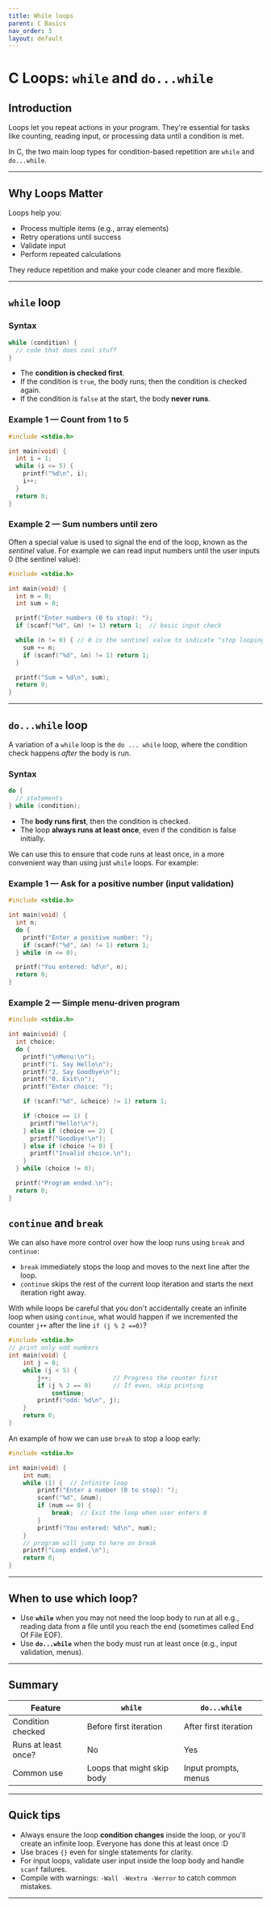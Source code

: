 ```yaml
---
title: While loops
parent: C Basics
nav_order: 3
layout: default
---
```



# C Loops: `while` and `do...while`

## Introduction

Loops let you repeat actions in your program. They're essential for tasks like counting, reading input, or processing data until a condition is met.

In C, the two main loop types for condition-based repetition are `while` and `do...while`.

---

## Why Loops Matter

Loops help you:

- Process multiple items (e.g., array elements)
- Retry operations until success
- Validate input
- Perform repeated calculations

They reduce repetition and make your code cleaner and more flexible.

---

## `while` loop

### Syntax

```c
while (condition) {
  // code that does cool stuff
}
```

- The **condition is checked first**.
- If the condition is `true`, the body runs; then the condition is checked again.
- If the condition is `false` at the start, the body **never runs**.

### Example 1 — Count from 1 to 5

```c
#include <stdio.h>

int main(void) {
  int i = 1;
  while (i <= 5) {
    printf("%d\n", i);
    i++;
  }
  return 0;
}
```

### Example 2 — Sum numbers until zero

Often a special value is used to signal the end of the loop, known as the *sentinel* value. For example we can read input numbers until the user inputs 0 (the sentinel value):

```c
#include <stdio.h>

int main(void) {
  int n = 0;
  int sum = 0;

  printf("Enter numbers (0 to stop): ");
  if (scanf("%d", &n) != 1) return 1;  // basic input check

  while (n != 0) { // 0 is the sentinel value to indicate "stop looping"
    sum += n;
    if (scanf("%d", &n) != 1) return 1;
  }

  printf("Sum = %d\n", sum);
  return 0;
}
```

---

## `do...while` loop

A variation of a `while` loop is the `do ... while` loop, where the condition check happens *after* the body is run.

### Syntax

```c
do {
  // statements
} while (condition);
```

- The **body runs first**, then the condition is checked.
- The loop **always runs at least once**, even if the condition is false initially.

We can use this to ensure that code runs at least once, in a more convenient way than using just `while` loops. For example: 

### Example 1 — Ask for a positive number (input validation)

```c
#include <stdio.h>

int main(void) {
  int n;
  do {
    printf("Enter a positive number: ");
    if (scanf("%d", &n) != 1) return 1;
  } while (n <= 0);

  printf("You entered: %d\n", n);
  return 0;
}
```

### Example 2 — Simple menu-driven program

```c
#include <stdio.h>

int main(void) {
  int choice;
  do {
    printf("\nMenu:\n");
    printf("1. Say Hello\n");
    printf("2. Say Goodbye\n");
    printf("0. Exit\n");
    printf("Enter choice: ");

    if (scanf("%d", &choice) != 1) return 1;

    if (choice == 1) {
      printf("Hello!\n");
    } else if (choice == 2) {
      printf("Goodbye!\n");
    } else if (choice != 0) {
      printf("Invalid choice.\n");
    }
  } while (choice != 0);

  printf("Program ended.\n");
  return 0;
}
```

## `continue` and `break`

We can also have more control over how the loop runs using `break` and `continue`:

- `break` immediately stops the loop and moves to the next line after the loop.
- `continue` skips the rest of the current loop iteration and starts the next iteration right away.

With while loops be careful that you don't accidentally create an infinite loop when using `continue`, what would happen if we incremented the counter `j++` after the line `if (j % 2 ==0)`?

```c
#include <stdio.h>
// print only odd numbers
int main(void) {
    int j = 0;
    while (j < 5) {
        j++;                 // Progress the counter first
        if (j % 2 == 0)      // If even, skip printing
            continue;
        printf("odd: %d\n", j);
    }
    return 0;
}
```

An example of how we can use `break` to stop a loop early:

```c
#include <stdio.h>

int main(void) {
    int num;
    while (1) {  // Infinite loop
        printf("Enter a number (0 to stop): ");
        scanf("%d", &num);
        if (num == 0) {
            break;  // Exit the loop when user enters 0
        }
        printf("You entered: %d\n", num);
    }
    // program will jump to here on break
    printf("Loop ended.\n");
    return 0;
}
```

---

## When to use which loop?

- Use **`while`** when you may not need the loop body to run at all e.g., reading data from a file until you reach the end (sometimes called End Of File EOF).
- Use **`do...while`** when the body must run at least once (e.g., input validation, menus).

---

## Summary

| Feature             | `while`                    | `do...while`               |
|---------------------|----------------------------|----------------------------|
| Condition checked   | Before first iteration     | After first iteration      |
| Runs at least once? | No                         | Yes                        |
| Common use          | Loops that might skip body | Input prompts, menus       |

---

## Quick tips

- Always ensure the loop **condition changes** inside the loop, or you'll create an infinite loop. Everyone has done this at least once :D
- Use braces `{}` even for single statements for clarity.
- For input loops, validate user input inside the loop body and handle `scanf` failures.
- Compile with warnings: `-Wall -Wextra -Werror` to catch common mistakes.

---
